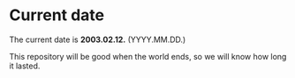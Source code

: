 # Current date

The current date is **2003.02.12.** (YYYY.MM.DD.)

This repository will be good when the world ends, so we will know how long it lasted.